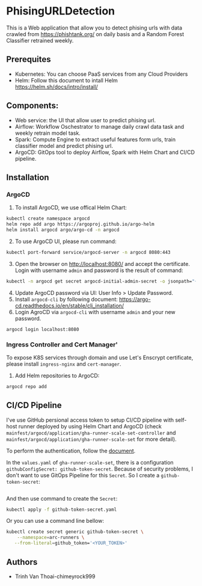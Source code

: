 # PhisingURLDetection
This is a Web application that allow you to detect phising urls with data crawled from <https://phishtank.org/> on daily basis and a Random Forest Classifier retrained weekly.

## Prerequites
- Kubernetes: You can choose PaaS services from any Cloud Providers
- Helm: Follow this document to intall Helm <https://helm.sh/docs/intro/install/>

## Components:
- Web service: the UI that allow user to predict phising url.
- Airflow: Workflow Oschestrator to manage daily crawl data task and weekly retrain model task.
- Spark: Compute Engine to extract useful features form urls, train classifier model and predict phising url.
- ArgoCD: GitOps tool to deploy Airflow, Spark with Helm Chart and CI/CD pipeline.
## Installation
### ArgoCD
1. To install ArgoCD, we use offical Helm Chart:
```bash
kubectl create namespace argocd
helm repo add argo https://argoproj.github.io/argo-helm
helm install argocd argo/argo-cd -n argocd
```
2. To use ArgoCD UI, please run command:
```bash
kubectl port-forward service/argocd-server -n argocd 8080:443
```
3. Open the browser on <http://localhost:8080/> and accept the certificate. Login with username `admin` and password is the result of command:
```bash
kubectl -n argocd get secret argocd-initial-admin-secret -o jsonpath="{.data.password}" | base64 -d
```
4. Update ArgoCD password via UI: User Info > Update Password.
5. Install `argocd-cli` by following document: <https://argo-cd.readthedocs.io/en/stable/cli_installation/>
6. Login AgroCD via `argocd-cli` with username `admin` and your new password.
```
argocd login localhost:8080
```
### Ingress Controller and Cert Manager'
To expose K8S services through domain and use Let's Enscrypt certificate, please install `ingress-nginx` and `cert-manager`.
1. Add Helm repositories to ArgoCD:
```bash
argocd repo add
```

## CI/CD Pipeline
I've use GitHub persional access token to setup CI/CD pipeline with 
self-host runner deployed by using Helm Chart and ArgoCD (check `mainfest/argocd/application/gha-runner-scale-set-controller` and `mainfest/argocd/application/gha-runner-scale-set` for more detail).

To perform the authentication, follow the [document](https://docs.github.com/en/actions/hosting-your-own-runners/managing-self-hosted-runners-with-actions-runner-controller/authenticating-to-the-github-api#authenticating-arc-with-a-personal-access-token).

In the `values.yaml` of `gha-runner-scale-set`, there is a configuration `githubConfigSecret: github-token-secret`. Because of security problems, I don't want to use GitOps Pipeline for this `Secret`.
So I create a `github-token-secret`:
```yaml

```
And then use command to create the `Secret`:
```bash
kubectl apply -f github-token-secret.yaml
``` 

Or you can use a command line bellow:
```bash
kubectl create secret generic github-token-secret \
    --namespace=arc-runners \
   --from-literal=github_token='<YOUR_TOKEN>'
```

## Authors
* Trinh Van Thoai-chimeyrock999
